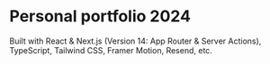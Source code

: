 # Personal portfolio 2024

Built with React & Next.js (Version 14: App Router & Server Actions), TypeScript, Tailwind CSS, Framer Motion, Resend, etc.
